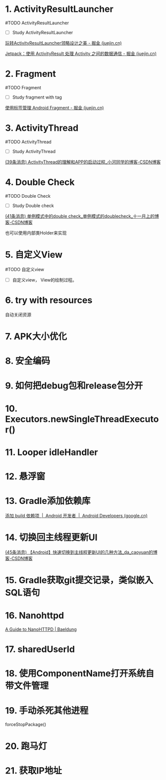 # 1. ActivityResultLauncher

#TODO ActivityResultLauncher

- [ ] Study ActivityResultLauncher

[玩转ActivityResultLauncher领略设计之美 - 掘金 (juejin.cn)](https://juejin.cn/post/7181452064919126071)

[Jetpack：使用 ActivityResult 处理 Activity 之间的数据通信 - 掘金 (juejin.cn)](https://juejin.cn/post/7049158466140635173#comment)

# 2. Fragment

#TODO Fragment

- [ ] Study fragment with tag

[使用标签管理 Android Fragment - 掘金 (juejin.cn)](https://juejin.cn/post/6948992343471030308)

# 3. ActivityThread

#TODO ActivityThread

- [ ] Study ActivityThread

[(39条消息) ActivityThread的理解和APP的启动过程_小河同学的博客-CSDN博客](https://blog.csdn.net/hzwailll/article/details/85339714)

# 4. Double Check

#TODO Double Check

- [ ] Study Double check

[(41条消息) 单例模式中的double check_单例模式的doublecheck_十一月上的博客-CSDN博客](https://blog.csdn.net/xdzhouxin/article/details/81192344)

也可以使用内部类Holder来实现

# 5. 自定义View

#TODO 自定义view

- [ ] 自定义view， View的绘制过程。

# 6. try with resources

自动关闭资源

# 7. APK大小优化

# 8. 安全编码

# 9. 如何把debug包和release包分开

# 10. Executors.newSingleThreadExecutor()

# 11. Looper idleHandler

# 12. 悬浮窗

# 13. Gradle添加依赖库

[添加 build 依赖项  |  Android 开发者  |  Android Developers (google.cn)](https://developer.android.google.cn/studio/build/dependencies?hl=zh-cn)

# 14. 切换回主线程更新UI

[(45条消息) 【Android】快速切换到主线程更新UI的几种方法_da_caoyuan的博客-CSDN博客](https://blog.csdn.net/da_caoyuan/article/details/52931007)

# 15. Gradle获取git提交记录，类似嵌入SQL语句

# 16. Nanohttpd

[A Guide to NanoHTTPD | Baeldung](https://www.baeldung.com/nanohttpd)

# 17. sharedUserId

# 18. 使用ComponentName打开系统自带文件管理

# 19. 手动杀死其他进程

forceStopPackage()

# 20. 跑马灯

# 21. 获取IP地址